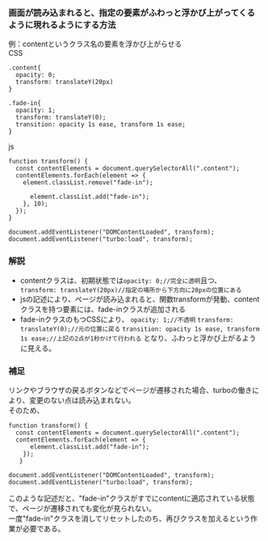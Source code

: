 ### 画面が読み込まれると、指定の要素がふわっと浮かび上がってくるように現れるようにする方法  
例：contentというクラス名の要素を浮かび上がらせる  
CSS
```
.content{
  opacity: 0;
  transform: translateY(20px)
}

.fade-in{
  opacity: 1;
  transform: translateY(0);
  transition: opacity 1s ease, transform 1s ease;
}
```

js
```
function transform() {
  const contentElements = document.querySelectorAll(".content");
  contentElements.forEach(element => {
    element.classList.remove("fade-in");
    
      element.classList.add("fade-in");
    }, 10);  
  });
}

document.addEventListener("DOMContentLoaded", transform);
document.addEventListener("turbo:load", transform);
```

### 解説
* contentクラスは、初期状態では`opacity: 0;//完全に透明`且つ、  
`transform: translateY(20px)//指定の場所から下方向に20pxの位置にある`
* jsの記述により、ページが読み込まれると、関数transformが発動、contentクラスを持つ要素には、fade-inクラスが追加される
* fade-inクラスのもつCSSにより、
  `opacity: 1;//不透明`
  `transform: translateY(0);//元の位置に戻る`
  `transition: opacity 1s ease, transform 1s ease;//上記の2点が1秒かけて行われる`
  となり、ふわっと浮かび上がるように見える。

### 補足
リンクやブラウザの戻るボタンなどでページが遷移された場合、turboの働きにより、変更のない点は読み込まれない。  
そのため、  
```
function transform() {
  const contentElements = document.querySelectorAll(".content");
  contentElements.forEach(element => {
      element.classList.add("fade-in");
    });  
   }

document.addEventListener("DOMContentLoaded", transform);
document.addEventListener("turbo:load", transform);

```
このような記述だと、"fade-in"クラスがすでにcontentに適応されている状態で、ページが遷移されても変化が見られない。  
一度"fade-in"クラスを消してリセットしたのち、再びクラスを加えるという作業が必要である。
